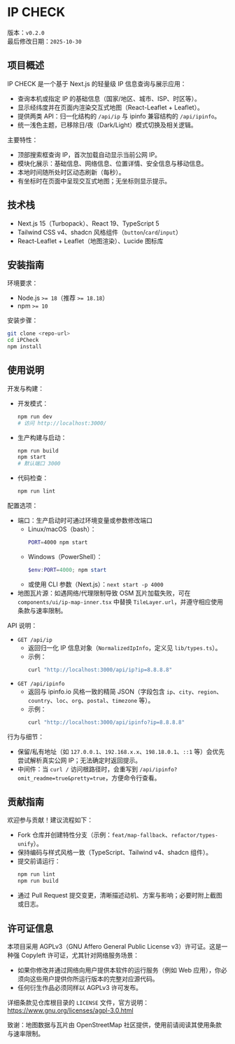 # IP CHECK

版本：`v0.2.0`  
最后修改日期：`2025-10-30`

## 项目概述

IP CHECK 是一个基于 Next.js 的轻量级 IP 信息查询与展示应用：
- 查询本机或指定 IP 的基础信息（国家/地区、城市、ISP、时区等）。
- 显示经纬度并在页面内渲染交互式地图（React-Leaflet + Leaflet）。
- 提供两类 API：归一化结构的 `/api/ip` 与 ipinfo 兼容结构的 `/api/ipinfo`。
- 统一浅色主题，已移除日/夜（Dark/Light）模式切换及相关逻辑。

主要特性：
- 顶部搜索框查询 IP，首次加载自动显示当前公网 IP。
- 模块化展示：基础信息、网络信息、位置详情、安全信息与移动信息。
- 本地时间随所处时区动态刷新（每秒）。
- 有坐标时在页面中呈现交互式地图；无坐标则显示提示。

## 技术栈
- Next.js 15（Turbopack）、React 19、TypeScript 5
- Tailwind CSS v4、shadcn 风格组件（`button`/`card`/`input`）
- React-Leaflet + Leaflet（地图渲染）、Lucide 图标库

## 安装指南

环境要求：
- Node.js `>= 18`（推荐 `>= 18.18`）
- npm `>= 10`

安装步骤：
```bash
git clone <repo-url>
cd iPCheck
npm install
```

## 使用说明

开发与构建：
- 开发模式：
  ```bash
  npm run dev
  # 访问 http://localhost:3000/
  ```
- 生产构建与启动：
  ```bash
  npm run build
  npm start
  # 默认端口 3000
  ```
- 代码检查：
  ```bash
  npm run lint
  ```

配置选项：
- 端口：生产启动时可通过环境变量或参数修改端口
  - Linux/macOS（bash）：
    ```bash
    PORT=4000 npm start
    ```
  - Windows（PowerShell）：
    ```powershell
    $env:PORT=4000; npm start
    ```
  - 或使用 CLI 参数（Next.js）：`next start -p 4000`
- 地图瓦片源：如遇网络/代理限制导致 OSM 瓦片加载失败，可在 `components/ui/ip-map-inner.tsx` 中替换 `TileLayer.url`，并遵守相应使用条款与速率限制。

API 说明：
- `GET /api/ip`
  - 返回归一化 IP 信息对象（`NormalizedIpInfo`，定义见 `lib/types.ts`）。
  - 示例：
    ```bash
    curl "http://localhost:3000/api/ip?ip=8.8.8.8"
    ```
- `GET /api/ipinfo`
  - 返回与 ipinfo.io 风格一致的精简 JSON（字段包含 `ip`、`city`、`region`、`country`、`loc`、`org`、`postal`、`timezone` 等）。
  - 示例：
    ```bash
    curl "http://localhost:3000/api/ipinfo?ip=8.8.8.8"
    ```

行为与细节：
- 保留/私有地址（如 `127.0.0.1`、`192.168.x.x`、`198.18.0.1`、`::1` 等）会优先尝试解析真实公网 IP；无法确定时返回提示。
- 中间件：当 `curl /` 访问根路径时，会重写到 `/api/ipinfo?omit_readme=true&pretty=true`，方便命令行查看。

## 贡献指南

欢迎参与贡献！建议流程如下：
- Fork 仓库并创建特性分支（示例：`feat/map-fallback`、`refactor/types-unify`）。
- 保持编码与样式风格一致（TypeScript、Tailwind v4、shadcn 组件）。
- 提交前请运行：
  ```bash
  npm run lint
  npm run build
  ```
- 通过 Pull Request 提交变更，清晰描述动机、方案与影响；必要时附上截图或日志。

## 许可证信息

本项目采用 AGPLv3（GNU Affero General Public License v3）许可证。这是一种强 Copyleft 许可证，尤其针对网络服务场景：
- 如果你修改并通过网络向用户提供本软件的运行服务（例如 Web 应用），你必须向这些用户提供你所运行版本的完整对应源代码。
- 任何衍生作品必须同样以 AGPLv3 许可发布。

详细条款见仓库根目录的 `LICENSE` 文件，官方说明：https://www.gnu.org/licenses/agpl-3.0.html

致谢：地图数据与瓦片由 OpenStreetMap 社区提供，使用前请阅读其使用条款与速率限制。

